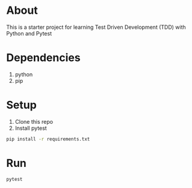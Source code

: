 # About
This is a starter project for learning Test Driven Development (TDD) with Python and Pytest

# Dependencies
1. python
2. pip
   
# Setup
1. Clone this repo
2. Install pytest
 ```sh
 pip install -r requirements.txt
 ```

# Run
```sh
pytest
```

